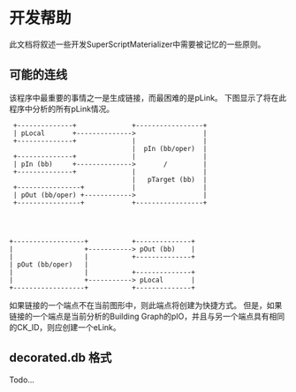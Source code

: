 # 开发帮助

此文档将叙述一些开发SuperScriptMaterializer中需要被记忆的一些原则。

## 可能的连线

该程序中最重要的事情之一是生成链接，而最困难的是pLink。 下图显示了将在此程序中分析的所有pLink情况。

```
 +--------------+              +-----------------+
 | pLocal       +-------------->                 |
 +--------------+              |                 |
                               |  pIn (bb/oper)  |
 +--------------+              |                 |
 | pIn (bb)     +-------------->       /         |
 +--------------+              |                 |
                               |   pTarget (bb)  |
 +----------------+            |                 |
 | pOut (bb/oper) +------------>                 |
 +----------------+            +-----------------+




+------------------+           +--------------+
|                  +-----------> pOut (bb)    |
|                  |           +--------------+
| pOut (bb/oper)   |
|                  |           +--------------+
|                  +-----------> pLocal       |
+------------------+           +--------------+

```

如果链接的一个端点不在当前图形中，则此端点将创建为快捷方式。 但是，如果链接的一个端点是当前分析的Building Graph的pIO，并且与另一个端点具有相同的CK_ID，则应创建一个eLink。

## decorated.db 格式

Todo...